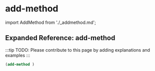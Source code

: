 # add-method

import AddMethod from './_addmethod.md';

<AddMethod />

## Expanded Reference: add-method

:::tip
TODO: Please contribute to this page by adding explanations and examples
:::

```lisp
(add-method )
```
